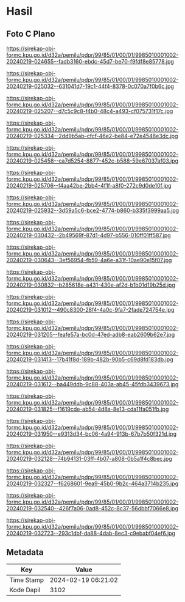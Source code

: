 # Hasil

## Foto C Plano

https://sirekap-obj-formc.kpu.go.id/d32a/pemilu/pdpr/99/85/01/00/01/9985010001002-20240219-024655--fadb3160-ebdc-45d7-be70-f9fdf8e85778.jpg

https://sirekap-obj-formc.kpu.go.id/d32a/pemilu/pdpr/99/85/01/00/01/9985010001002-20240219-025032--631041d7-19c1-44f4-8378-0c070a7f0b6c.jpg

https://sirekap-obj-formc.kpu.go.id/d32a/pemilu/pdpr/99/85/01/00/01/9985010001002-20240219-025207--d7c5c9c8-f4b0-48c4-a493-cf075731f17c.jpg

https://sirekap-obj-formc.kpu.go.id/d32a/pemilu/pdpr/99/85/01/00/01/9985010001002-20240219-025334--2dd9b5ab-cfcf-46e2-be84-e72e4548e3dc.jpg

https://sirekap-obj-formc.kpu.go.id/d32a/pemilu/pdpr/99/85/01/00/01/9985010001002-20240219-025458--ca7d5254-8877-452c-b588-59e67037af03.jpg

https://sirekap-obj-formc.kpu.go.id/d32a/pemilu/pdpr/99/85/01/00/01/9985010001002-20240219-025706--f4aa42be-2bb4-4f1f-a8f0-272c9d0de10f.jpg

https://sirekap-obj-formc.kpu.go.id/d32a/pemilu/pdpr/99/85/01/00/01/9985010001002-20240219-025932--3d59a5c6-bce2-4774-b860-b335f3999aa5.jpg

https://sirekap-obj-formc.kpu.go.id/d32a/pemilu/pdpr/99/85/01/00/01/9985010001002-20240219-030432--2b49569f-87d1-4d97-b556-010ff01ff587.jpg

https://sirekap-obj-formc.kpu.go.id/d32a/pemilu/pdpr/99/85/01/00/01/9985010001002-20240219-030643--3ef56954-fb59-4a6e-a31f-10ae90e15f07.jpg

https://sirekap-obj-formc.kpu.go.id/d32a/pemilu/pdpr/99/85/01/00/01/9985010001002-20240219-030832--b285618e-a431-430e-af2d-b1b01d19b25d.jpg

https://sirekap-obj-formc.kpu.go.id/d32a/pemilu/pdpr/99/85/01/00/01/9985010001002-20240219-031012--490c8300-28f4-4a0c-9fa7-2fade724754e.jpg

https://sirekap-obj-formc.kpu.go.id/d32a/pemilu/pdpr/99/85/01/00/01/9985010001002-20240219-031205--feafe57a-bc0d-47ed-adb8-eab2609b62e7.jpg

https://sirekap-obj-formc.kpu.go.id/d32a/pemilu/pdpr/99/85/01/00/01/9985010001002-20240219-031413--17b41f8d-189b-482b-90b5-c69d8fd183db.jpg

https://sirekap-obj-formc.kpu.go.id/d32a/pemilu/pdpr/99/85/01/00/01/9985010001002-20240219-031612--ba449ddb-9c88-403a-ab45-45fdb3439673.jpg

https://sirekap-obj-formc.kpu.go.id/d32a/pemilu/pdpr/99/85/01/00/01/9985010001002-20240219-031825--f1619cde-ab54-4d8a-8e13-cda11fa051fb.jpg

https://sirekap-obj-formc.kpu.go.id/d32a/pemilu/pdpr/99/85/01/00/01/9985010001002-20240219-031950--e9313d34-bc06-4a94-913b-67b7b50f321d.jpg

https://sirekap-obj-formc.kpu.go.id/d32a/pemilu/pdpr/99/85/01/00/01/9985010001002-20240219-032128--74b94131-03ff-4b07-a808-0b5a1f4c8bec.jpg

https://sirekap-obj-formc.kpu.go.id/d32a/pemilu/pdpr/99/85/01/00/01/9985010001002-20240219-032327--f6268601-9ea9-45b0-9b2c-464a3714b235.jpg

https://sirekap-obj-formc.kpu.go.id/d32a/pemilu/pdpr/99/85/01/00/01/9985010001002-20240219-032540--426f7a06-0ad8-452c-8c37-56dbbf7066e8.jpg

https://sirekap-obj-formc.kpu.go.id/d32a/pemilu/pdpr/99/85/01/00/01/9985010001002-20240219-032723--293c1dbf-da88-4dab-8ec3-c9ebabf04ef6.jpg


## Metadata

| Key        | Value               |
| ---------- | ------------------- |
| Time Stamp | 2024-02-19 06:21:02 |
| Kode Dapil | 3102                |



